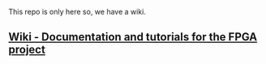 This repo is only here so, we have a wiki.
## [Wiki - Documentation and tutorials for the FPGA project](https://github.com/legokor/FPGA-Docs/wiki)
